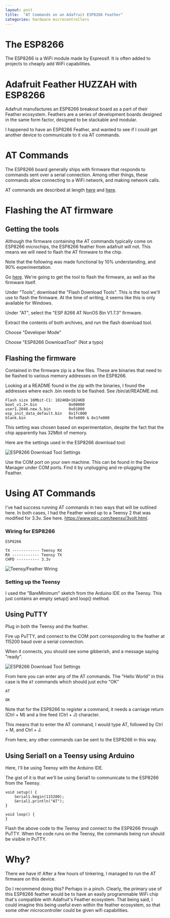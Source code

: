 ```yaml
---
layout: post
title:  "AT Commands on an Adafruit ESP8266 Feather"
categories: hardware microcontrollers
---
```


# The ESP8266

The ESP8266 is a WiFi module made by Espressif. It is often added to projects to cheaply add WiFi capabilities.

# Adafruit Feather HUZZAH with ESP8266

Adafruit manufactures an ESP8266 breakout board as a part of their Feather ecosystem. Feathers are a series of development boards designed in the same form factor, designed to be stackable and modular.

I happened to have an ESP8266 Feather, and wanted to see if I could get another device to communicate to it via AT commands.

# AT Commands

The ESP8266 board generally ships with firmware that responds to commands sent over a serial connection. Among other things, these commands allow connecting to a WiFi network, and making network calls.

AT commands are described at length [here](https://www.espressif.com/sites/default/files/documentation/4b-esp8266_at_command_examples_en.pdf) and [here](https://www.itead.cc/wiki/ESP8266_Serial_WIFI_Module#AT_Commands).


# Flashing the AT firmware

## Getting the tools

Although the firmware containing the AT commands typically come on ESP8266 microchips, the ESP8266 feather from adafruit will not. This means we will need to flash the AT firmware to the chip.

Note that the following was made functional by 10% understanding, and 90% experimentation.

Go [here](https://www.espressif.com/en/products/socs/esp8266ex/resources). We're going to get the tool to flash the firmware, as well as the firmware itself.

Under "Tools", download the "Flash Download Tools". This is the tool we'll use to flash the firmware. At the time of writing, it seems like this is only available for Windows.

Under "AT", select the "ESP 8266 AT NonOS Bin V1.7.3" firmware.

Extract the contents of both archives, and run the flash download tool. 

Choose "Developer Mode"

Choose "ESP8266 DownloadTool" (Not a typo)

## Flashing the firmware

Contained in the firmware zip is a few files. These are binaries that need to be flashed to various memory addresses on the ESP8266.

Looking at a README found in the zip with the binaries, I found the addresses where each .bin needs to be flashed. See /bin/at/README.md.

```
Flash size 16Mbit-C1: 1024KB+1024KB
boot_v1.2+.bin              0x00000
user1.2048.new.5.bin        0x01000
esp_init_data_default.bin   0x1fc000
blank.bin                   0xfe000 & 0x1fe000
```

This setting was chosen based on experimentation, despite the fact that the chip apparently has 32Mbit of memory.

Here are the settings used in the ESP8266 download tool:

![ESP8266 Download Tool Settings](/assets/esp8266_feather/download_tool_settings.png)

Use the COM port on your own machine. This can be found in the Device Manager under COM ports. Find it by unplugging and re-plugging the Feather.

# Using AT Commands

I've had success running AT commands in two ways that will be outlined here. In both cases, I had the Feather wired up to a Teensy 2 that was modified for 3.3v. See here. https://www.pjrc.com/teensy/3volt.html.

### Wiring for ESP8266

```
ESP8266

TX ------------ Teensy RX
RX ------------ Teensy TX
CHPD ---------- 3.3v
```

![Teensy/Feather Wiring](/assets/esp8266_feather/teensy_feather_wiring.jpg)

### Setting up the Teensy

I used the "BareMinimum" sketch from the Arduino IDE on the Teensy. This just contains an empty setup() and loop() method.

## Using PuTTY

Plug in both the Teensy and the feather.

Fire up PuTTY, and connect to the COM port corresponding to the feather at 115200 baud over a serial connection.

When it connects, you should see some gibberish, and a message saying "ready".

![ESP8266 Download Tool Settings](/assets/esp8266_feather/ready_prompt.png)

From here you can enter any of the AT commands. The "Hello World" in this case is the `AT` commands which should just echo "OK"

```
AT

OK
```

Note that for the ESP8266 to register a command, it needs a carriage return (Ctrl + M) and a line feed (Ctrl + J) character.

This means that to enter the AT command, I would type AT, followed by Ctrl + M, and Ctrl + J.

From here, any other commands can be sent to the ESP8266 in this way.

## Using Serial1 on a Teensy using Arduino

Here, I'll be using Teensy with the Arduino IDE. 

The gist of it is that we'll be using Serial1 to communicate to the ESP8266 from the Teensy.

```
void setup() {
    Serial1.begin(115200);
    Serial1.println("AT");
}

void loop() {
}

```

Flash the above code to the Teensy and connect to the ESP8266 through PuTTY. When the code runs on the Teensy, the commands being run should be visible in PuTTY.

# Why?

There we have it! After a few hours of tinkering, I managed to run the AT firmware on this device. 

Do I recommend doing this? Perhaps in a pinch. Clearly, the primary use of this ESP8266 feather would be to have an easily programmable WiFi chip that's compatible with Adafruit's Feather ecosystem. That being said, I could imagine this being useful even within the feather ecosystem, so that some other microcontroller could be given wifi capabilities.
